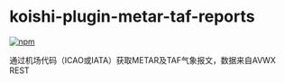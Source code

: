 # koishi-plugin-metar-taf-reports

[![npm](https://img.shields.io/npm/v/koishi-plugin-metar-taf-reports?style=flat-square)](https://www.npmjs.com/package/koishi-plugin-metar-taf-reports)

通过机场代码（ICAO或IATA）获取METAR及TAF气象报文，数据来自AVWX REST
